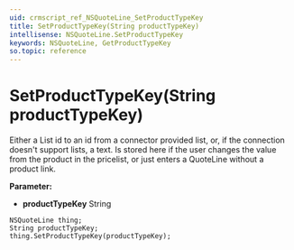 ```yaml
---
uid: crmscript_ref_NSQuoteLine_SetProductTypeKey
title: SetProductTypeKey(String productTypeKey)
intellisense: NSQuoteLine.SetProductTypeKey
keywords: NSQuoteLine, GetProductTypeKey
so.topic: reference
---
```


# SetProductTypeKey(String productTypeKey)

Either a List id to an id from a connector provided list, or, if the connection doesn't support lists, a text. Is stored here if the user changes the value from the product in the pricelist, or just enters a QuoteLine without a product link.

**Parameter:** 
* **productTypeKey** String

```crmscript
NSQuoteLine thing;
String productTypeKey;
thing.SetProductTypeKey(productTypeKey);
```

